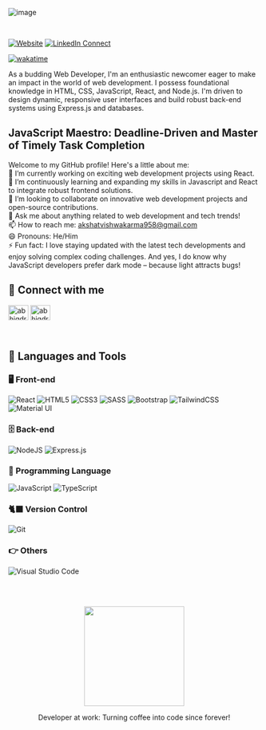 ![image](https://github.com/user-attachments/assets/76c9b78e-3253-4380-9542-0dd687e50d68)

<br> 

[![Website](https://img.shields.io/website?label=akshat&style=for-the-badge&url=https://akshat875.github.io/)](https://akshat875.github.io/)
[![LinkedIn Connect](https://img.shields.io/badge/LinkedIn-Connect-blue?style=for-the-badge&logo=linkedin)](https://linkedin.com/in/akshat87a)

[![wakatime](https://wakatime.com/badge/user/28d90d26-0903-4113-ab6e-a0093284b807.svg?style=plastic)](https://wakatime.com/@28d90d26-0903-4113-ab6e-a0093284b807)

As a budding Web Developer, I'm an enthusiastic newcomer eager to make an impact in the world of web development. I possess foundational knowledge in
HTML, CSS, JavaScript, React, and Node.js. I'm driven to design dynamic, responsive user interfaces and build robust back-end systems using Express.js and
databases.

## JavaScript Maestro: Deadline-Driven and Master of Timely Task Completion

Welcome to my GitHub profile! Here's a little about me:<br />
🔭 I’m currently working on exciting web development projects using React.<br />
🌱 I’m continuously learning and expanding my skills in Javascript and React to integrate robust frontend solutions.<br />
👯 I’m looking to collaborate on innovative web development projects and open-source contributions.<br />
💬 Ask me about anything related to web development and tech trends!<br />
📫 How to reach me: akshatvishwakarma958@gmail.com<br />
😄 Pronouns: He/Him<br />
⚡ Fun fact: I love staying updated with the latest tech developments and enjoy solving complex coding challenges. And yes, I do know why JavaScript developers prefer dark mode – because light attracts bugs!


## 🤝 Connect with me

<p align="left">
<a href="https://www.linkedin.com/in/akshat87a" target="blank"><img align="center" src="https://raw.githubusercontent.com/rahuldkjain/github-profile-readme-generator/master/src/images/icons/Social/linked-in-alt.svg" alt="abhigdrv" height="30" width="40" /></a>
<a href="https://instagram.com/akshat_18.0" target="blank"><img align="center" src="https://raw.githubusercontent.com/rahuldkjain/github-profile-readme-generator/master/src/images/icons/Social/instagram.svg" alt="abhigdrv" height="30" width="40" /></a>
</p>

<br />

## 🚀 Languages and Tools

### 🖥️ Front-end

<p>
<img alt="React" src="https://img.shields.io/badge/react-%2320232a.svg?style=for-the-badge&logo=react&logoColor=%2361DAFB"/>
<img alt="HTML5" src="https://img.shields.io/badge/html5-%23E34F26.svg?style=for-the-badge&logo=html5&logoColor=white"/>
<img alt="CSS3" src="https://img.shields.io/badge/css3-%231572B6.svg?style=for-the-badge&logo=css3&logoColor=white"/>
<img alt="SASS" src="https://img.shields.io/badge/SASS-hotpink.svg?style=for-the-badge&logo=SASS&logoColor=white"/>
<img alt="Bootstrap" src="https://img.shields.io/badge/bootstrap-%23563D7C.svg?style=for-the-badge&logo=bootstrap&logoColor=white"/>
<img alt="TailwindCSS" src="https://img.shields.io/badge/tailwindcss-%2338B2AC.svg?style=for-the-badge&logo=tailwind-css&logoColor=white"/>
<img alt="Material UI" src="https://img.shields.io/badge/materialui-%230081CB.svg?style=for-the-badge&logo=material-ui&logoColor=white"/>
</p>

### 🗄️ Back-end

<p>
<img alt="NodeJS" src="https://img.shields.io/badge/node.js-%2343853D.svg?style=for-the-badge&logo=node-dot-js&logoColor=white"/>
<img alt="Express.js" src="https://img.shields.io/badge/express.js-%23404d59.svg?style=for-the-badge&logo=express&logoColor=%2361DAFB"/>
</p>

### 🔡 Programming Language

<p>
<img alt="JavaScript" src="https://img.shields.io/badge/javascript-%23323330.svg?style=for-the-badge&logo=javascript&logoColor=%23F7DF1E"/>
<img alt="TypeScript" src="https://img.shields.io/badge/typescript-%23007ACC.svg?style=for-the-badge&logo=typescript&logoColor=white"/>
</p>

### 🐈‍⬛ Version Control

<p>
<img alt="Git" src="https://img.shields.io/badge/git-%23F05033.svg?style=for-the-badge&logo=git&logoColor=white"/>
</p>

### 👉 Others

<p>
<img alt="Visual Studio Code" src="https://img.shields.io/badge/VisualStudioCode-0078d7.svg?style=for-the-badge&logo=visual-studio-code&logoColor=white"/>
</p>

<br />
<br />

<p align="center"><img src="./programmer.gif" width="200px"/></p>
<p align="center">Developer at work: Turning coffee into code since forever!</p>

